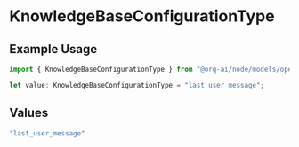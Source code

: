 # KnowledgeBaseConfigurationType

## Example Usage

```typescript
import { KnowledgeBaseConfigurationType } from "@orq-ai/node/models/operations";

let value: KnowledgeBaseConfigurationType = "last_user_message";
```

## Values

```typescript
"last_user_message"
```